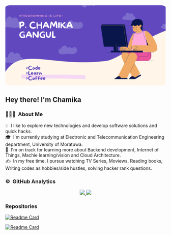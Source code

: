 <img src="./resourses/banner.png" style="border-radius: 3%;"/>
<h2>Hey there! I'm Chamika</h2>

### 👨🏻‍💻 &nbsp;About Me
 
💡 &nbsp;I like to explore new technologies and develop software solutions and quick hacks.\
🎓 &nbsp;I'm currently studying at Electronic and Telecommunication Engineering department, University of Moratuwa.\
🌱 &nbsp;I'm on track for learning more about Backend development,  Internet of Things, Machie learning/vision and Cloud Architecture.\
✍️ &nbsp;In my free time, I pursue watching TV Series, Moviews, Reading books, Writing codes as hobbies/side hustles, solving hacker rank questions. 


### ⚙️ &nbsp;GitHub Analytics

<p align="center">
<a href="https://github.com/chamikagangul">
  <img height="180em" src="https://github-readme-stats-eight-theta.vercel.app/api?username=chamikagangul&show_icons=true&theme=tokyonight&include_all_commits=true&count_private=true"/>
  <img height="180em" src="https://github-readme-stats-eight-theta.vercel.app/api/top-langs/?username=chamikagangul&layout=compact&langs_count=10&theme=tokyonight"/>



</a>
</p>



###  Repositories
<a href="https://github.com/chamikagangul">
<p align="center" float="left">

[![Readme Card](https://github-readme-stats.vercel.app/api/pin/?username=chamikagangul&repo=Data-Structures-and-Algorithms&theme=radical)](https://github.com/chamikagangul/Data-Structures-and-Algorithms)

[![Readme Card](https://github-readme-stats.vercel.app/api/pin/?username=chamikagangul&repo=code_compression&theme=radical)](https://github.com/chamikagangul/code_compression)

</a>
</p>

